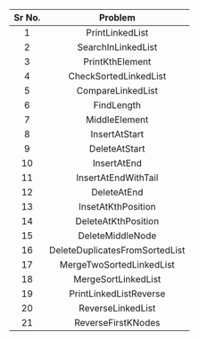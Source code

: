 | Sr No. | Problem | 
| :-------------: | :-------------: | 
| 1 | PrintLinkedList |
| 2 | SearchInLinkedList |
| 3 | PrintKthElement |
| 4 | CheckSortedLinkedList |
| 5 | CompareLinkedList |
| 6 | FindLength|
| 7 | MiddleElement |
| 8 | InsertAtStart |
| 9 | DeleteAtStart |
| 10 | InsertAtEnd |
| 11 | InsertAtEndWithTail |
| 12 | DeleteAtEnd |
| 13 | InsetAtKthPosition |
| 14 | DeleteAtKthPosition |
| 15 | DeleteMiddleNode |
| 16 | DeleteDuplicatesFromSortedList |
| 17 | MergeTwoSortedLinkedList |
| 18 | MergeSortLinkedList |
| 19 | PrintLinkedListReverse |
| 20 | ReverseLinkedList |
| 21 | ReverseFirstKNodes |

